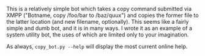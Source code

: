This is a relatively simple bot which takes a copy command submitted via XMPP ("Botname, copy /foo/bar to /baz/quux") and copies the former file to the latter location (and new filename, optionally).  This seems like a fairly simple and dumb bot, and it is in many ways.  I wrote it as an example of a system utility bot, the uses of which are limited only to your imagination.

As always, `copy_bot.py --help` will display the most current online help.

